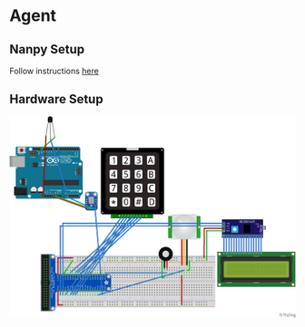 # Agent

## Nanpy Setup
Follow instructions [here](http://nanpy.github.io/#how-to-build-and-install)

## Hardware Setup

![](diagrams/hardware_setup.png)
